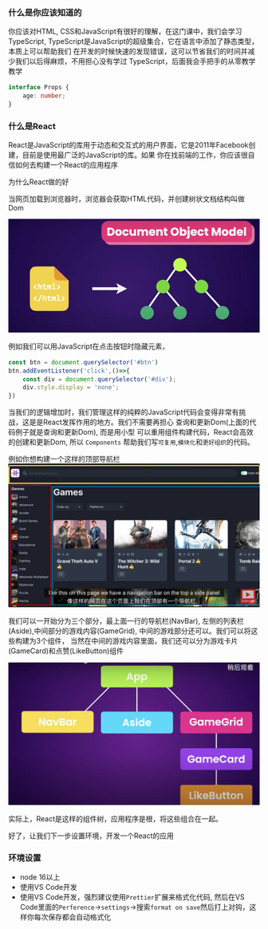 ### 什么是你应该知道的
你应该对HTML, CSS和JavaScript有很好的理解，在这门课中，我们会学习TypeScript, 
TypeScript是JavaScript的超级集合，它在语言中添加了静态类型，本质上可以帮助我们
在开发的时候快速的发现错误，这可以节省我们的时间并减少我们以后得麻烦，不用担心没有学过
TypeScript，后面我会手把手的从零教学教学

```typescript
interface Props {
    age: number;
}
```

### 什么是React
React是JavaScript的库用于动态和交互式的用户界面，它是2011年Facebook创建，目前是使用最广泛的JavaScript的库。如果
你在找前端的工作，你应该很自信如何去构建一个React的应用程序

为什么React做的好

当网页加载到浏览器时，浏览器会获取HTML代码，并创建树状文档结构叫做Dom

![alt text](image.png)

例如我们可以用JavaScript在点击按钮时隐藏元素，
```JavaScript
const btn = document.querySelector('#btn')
btn.addEventListener('click',()=>{
    const div = document.querySelector('#div');
    div.style.display = 'none';
})
```
当我们的逻辑增加时，我们管理这样的纯粹的JavaScript代码会变得非常有挑战，这是是React发挥作用的地方。我们不需要再担心
查询和更新Dom(上面的代码例子就是查询和更新Dom), 而是用小型
可以重用组件构建代码，React会高效的创建和更新Dom, 所以
`Components` 帮助我们写`可复用`,`模块化`和`更好组织`的代码。

例如你想构建一个这样的顶部导航栏
![alt text](image-1.png)

我们可以一开始分为三个部分，最上面一行的导航栏(NavBar),
左侧的列表栏(Aside),中间部分的游戏内容(GameGrid),
中间的游戏部分还可以。我们可以将这些构建为3个组件，
当然在中间的游戏内容里面，我们还可以分为游戏卡片(GameCard)和点赞(LikeButton)组件

![alt text](image-2.png)

实际上，React是这样的组件树，应用程序是根，将这些组合在一起。

好了，让我们下一步设置环境，开发一个React的应用

### 环境设置
* node 16以上
* 使用VS Code开发
* 使用VS Code开发，强烈建议使用`Prettier`扩展来格式化代码, 然后在VS Code里面的`Perference`->`settings`->搜索`format on save`然后打上对钩，这样你每次保存都会自动格式化
